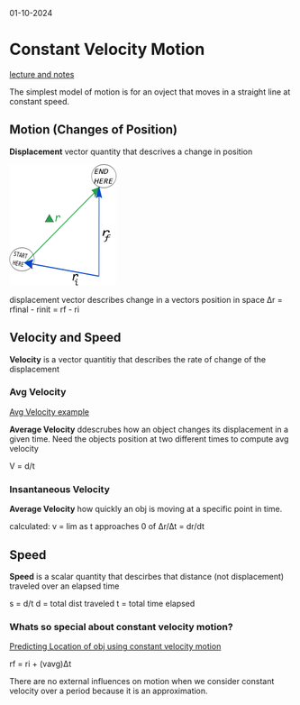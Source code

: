 01-10-2024

# Constant Velocity Motion 

[lecture and notes](https://d2l.msu.edu/d2l/le/content/2111213/viewContent/15114318/View)

The simplest model of motion is for an ovject that moves in a straight line at constant speed. 

## Motion (Changes of Position)

**Displacement** vector quantity that descrives a change in position

![Alt text](week1_constantv.png)

displacement vector describes change in a vectors position in space
∆r = rfinal - rinit = rf - ri

## Velocity and Speed

**Velocity** is a vector quantitiy that describes the rate of change of the displacement

### Avg Velocity

[Avg Velocity example](https://msuperl.org/wikis/pcubed/doku.php?id=183_notes:examples:averagevelcompare)

**Average Velocity** ddescrubes how an object changes its displacement in a given time. Need the objects position at two different times to compute avg velocity

V = d/t


### Insantaneous Velocity

**Average Velocity** how quickly an obj is moving at a specific point in time.

calculated: v = lim as t approaches 0 of ∆r/∆t = dr/dt

## Speed

**Speed** is a scalar quantity that descirbes that distance (not displacement) traveled over an elapsed time

s = d/t 
d = total dist traveled
t = total time elapsed

### Whats so special about constant velocity motion?

[Predicting Location of obj using constant velocity motion](https://d2l.msu.edu/d2l/le/content/2111213/viewContent/15114318/View)

 rf = ri + (vavg)Δt

There are no external influences on motion when we consider constant velocity over a period because it is an approximation.